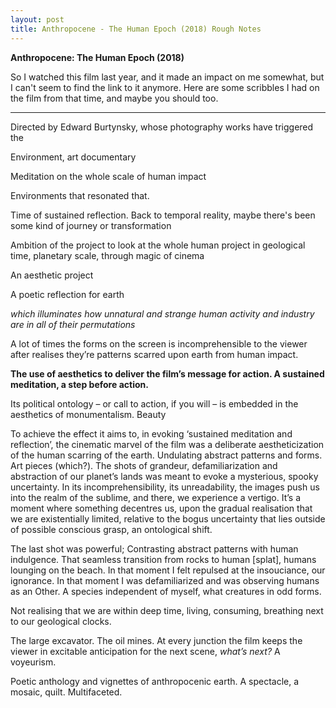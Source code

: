 ```yaml
---
layout: post
title: Anthropocene - The Human Epoch (2018) Rough Notes	
---
```




**Anthropocene: The Human Epoch (2018)**



So I watched this film last year, and it made an impact on me somewhat, but I can't seem to find the link to it anymore. Here are some scribbles I had on the film from that time, and maybe you should too. 



---

Directed by Edward Burtynsky, whose photography works have triggered the

Environment, art documentary

Meditation on the whole scale of human impact 

Environments that resonated that. 

Time of sustained reflection. Back to temporal reality, maybe there's been some kind of journey or transformation

Ambition of the project to look at the whole human project in geological time, planetary scale, through magic of cinema 

An aesthetic project 

A poetic reflection for earth 

*which illuminates how unnatural and strange human activity and industry are in all of their permutations*



A lot of times the forms on the screen is incomprehensible to the viewer after realises they’re patterns scarred upon earth from human impact. 

**The use of aesthetics to deliver the film’s message for action. A sustained meditation, a step before action.** 

Its political ontology – or call to action, if you will – is embedded in the aesthetics of monumentalism. Beauty 

To achieve the effect it aims to, in evoking ‘sustained meditation and reflection’, the cinematic marvel of the film was a deliberate aestheticization of the human scarring of the earth. Undulating abstract patterns and forms. Art pieces (which?). The shots of grandeur, defamiliarization and abstraction of our planet’s lands was meant to evoke a mysterious, spooky uncertainty. In its incomprehensibility, its unreadability, the images push us into the realm of the sublime, and there, we experience a vertigo. It’s a moment where something decentres us, upon the gradual realisation that we are existentially limited, relative to the bogus uncertainty that lies outside of possible conscious grasp, an ontological shift. 

The last shot was powerful; Contrasting abstract patterns with human indulgence. That seamless transition from rocks to human [splat], humans lounging on the beach. In that moment I felt repulsed at the insouciance, our ignorance. In that moment I was defamiliarized and was observing humans as an Other. A species independent of myself, what creatures in odd forms.

Not realising that we are within deep time, living, consuming, breathing next to our geological clocks. 

The large excavator. The oil mines. At every junction the film keeps the viewer in excitable anticipation for the next scene, *what’s next?* A voyeurism.  

Poetic anthology and vignettes of anthropocenic earth. A spectacle, a mosaic, quilt. Multifaceted. 
